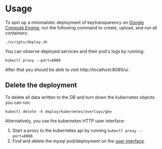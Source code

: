 # Usage

To spin up a minimalistic deployment of keytransparency on 
[Google Compute Engine](https://cloud.google.com/sdk/gcloud/), run the following 
command to create, upload, and run all containers:
```
./scripts/deploy.sh
```
You can observe deployed services and their pod's logs by running:
```
kubectl proxy --port=8080
```
After that you should be able to visit http://localhost:8080/ui .

## Delete the deployment
To delete all data written to the DB and turn down the kubernetes objects you can run:
```
kubectl delete -k deploy/kubernetes/overlays/gke
```
Alternatively, you use the kubernetes HTTP user interface:
 1) Start a proxy to the kubernetes api by running `kubectl proxy --port=8080`.
 2) Find and delete the mysql pod/deployment on the 
 [user interface](http://localhost:8080/ui).

